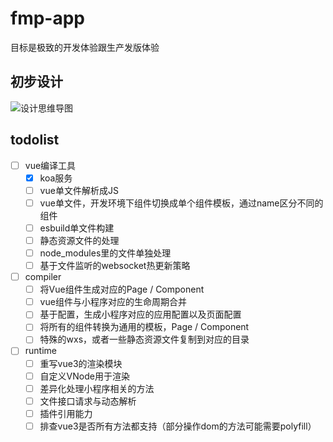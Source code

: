 # fmp-app

目标是极致的开发体验跟生产发版体验


## 初步设计

![设计思维导图](http://study.maqixiang.com/assets/img/design.1b478656.png)

## todolist

- [ ] vue编译工具 
  - [x] koa服务
  - [ ] vue单文件解析成JS
  - [ ] vue单文件，开发环境下组件切换成单个组件模板，通过name区分不同的组件
  - [ ] esbuild单文件构建
  - [ ] 静态资源文件的处理
  - [ ] node_modules里的文件单独处理
  - [ ] 基于文件监听的websocket热更新策略
- [ ] compiler
  - [ ] 将Vue组件生成对应的Page / Component
  - [ ] vue组件与小程序对应的生命周期合并
  - [ ] 基于配置，生成小程序对应的应用配置以及页面配置
  - [ ] 将所有的组件转换为通用的模板，Page / Component
  - [ ] 特殊的wxs，或者一些静态资源文件复制到对应的目录
- [ ] runtime
  - [ ] 重写vue3的渲染模块
  - [ ] 自定义VNode用于渲染
  - [ ] 差异化处理小程序相关的方法
  - [ ] 文件接口请求与动态解析
  - [ ] 插件引用能力
  - [ ] 排查vue3是否所有方法都支持（部分操作dom的方法可能需要polyfill）
